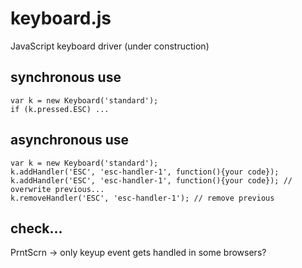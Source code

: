 # keyboard.js

JavaScript keyboard driver (under construction)




## synchronous use

```
var k = new Keyboard('standard');
if (k.pressed.ESC) ...
```



## asynchronous use

```
var k = new Keyboard('standard');
k.addHandler('ESC', 'esc-handler-1', function(){your code});
k.addHandler('ESC', 'esc-handler-1', function(){your code}); // overwrite previous...
k.removeHandler('ESC', 'esc-handler-1'); // remove previous
```



## check...

PrntScrn -> only keyup event gets handled in some browsers?
